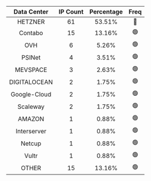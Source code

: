 | Data Center | IP Count | Percentage | Freq |
|:------------:|:--------:|:-----------:|:-----:|
| HETZNER | 61 | 53.51% | 🔴 |
| Contabo | 15 | 13.16% | 🟢 |
| OVH | 6 | 5.26% | 🟢 |
| PSINet | 4 | 3.51% | 🟢 |
| MEVSPACE | 3 | 2.63% | 🟢 |
| DIGITALOCEAN | 2 | 1.75% | 🟢 |
| Google-Cloud | 2 | 1.75% | 🟢 |
| Scaleway | 2 | 1.75% | 🟢 |
| AMAZON | 1 | 0.88% | 🟢 |
| Interserver | 1 | 0.88% | 🟢 |
| Netcup | 1 | 0.88% | 🟢 |
| Vultr | 1 | 0.88% | 🟢 |
| OTHER | 15 | 13.16% | 🟢 |